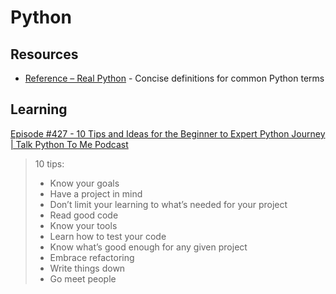 # Python


## Resources

- [Reference – Real Python](https://realpython.com/ref/) - Concise definitions for common Python terms

## Learning

[Episode #427 - 10 Tips and Ideas for the Beginner to Expert Python Journey | Talk Python To Me Podcast](https://talkpython.fm/episodes/show/427/10-tips-and-ideas-for-the-beginner-to-expert-python-journey)  
  

> 10 tips:  
>   
> * Know your goals  
> * Have a project in mind  
> * Don’t limit your learning to what’s needed for your project  
> * Read good code  
> * Know your tools  
> * Learn how to test your code  
> * Know what’s good enough for any given project  
> * Embrace refactoring  
> * Write things down  
> * Go meet people